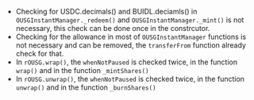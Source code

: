 - Checking for USDC.decimals() and BUIDL.deciamls() in `OUSGInstantManager._redeem()` and `OUSGInstantManager._mint()` is not necessary, this check can be done once in the constrcutor.
- Checking for the allowance in most of `OUSGInstantManager` functions is not necessary and can be removed, the `transferFrom` function already check for that.
- In `rOUSG.wrap()`, the `whenNotPaused` is checked twice, in the function `wrap()` and in the function `_mintShares()`
- In `rOUSG.unwrap()`, the `whenNotPaused` is checked twice, in the function `unwrap()` and in the function `_burnShares()`